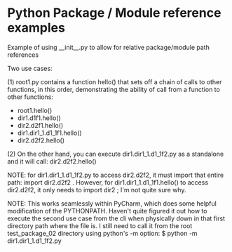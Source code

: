 # Python Package / Module reference examples

Example of using \_\_init\_\_.py to allow for relative package/module 
path references 

Two use cases:

(1) root1.py contains a function hello() that sets off a chain of calls to 
other functions, in this order, demonstrating the ability of call from 
a function to other functions:
- root1.hello()
- dir1.d1f1.hello()
- dir2.d2f1.hello()
- dir1.dir1_1.d1_1f1.hello()
- dir2.d2f2.hello()

(2) On the other hand, you can execute dir1.dir1_1.d1_1f2.py as a 
standalone and it will call: dir2.d2f2.hello()

NOTE: for dir1.dir1_1.d1_1f2.py to access dir2.d2f2, it must import 
that entire path: import dir2.d2f2 .
However, for dir1.dir1_1.d1_1f1.hello() to access dir2.d2f2, it only
needs to import dir2 ; I'm not quite sure why.

NOTE: This works seamlessly within PyCharm, which does some helpful
modification of the PYTHONPATH.  Haven't quite figured it out how to 
execute the second use case from the cli when physically down in that 
first directory path where the file is.  I still need to call it from 
the root test_package_02 directory using python's -m option:
$ python -m dir1.dir1_1.d1_1f2.py